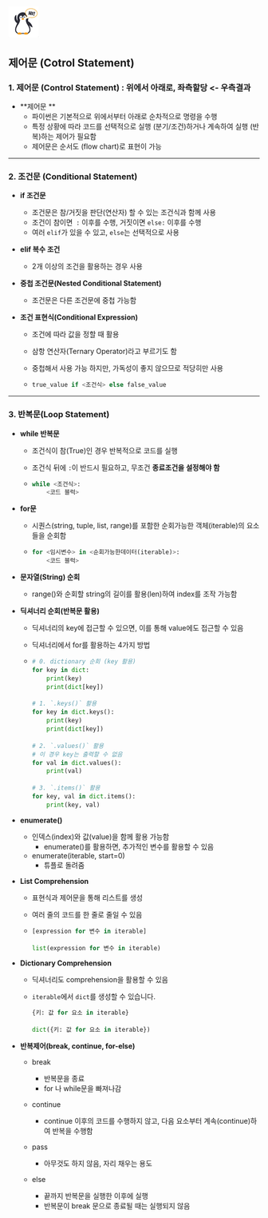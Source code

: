 ## ![펭귄](0117_control_statement.assets/펭귄.png)

## 제어문 (Cotrol Statement)



### 1. 제어문 (Control Statement) : 위에서 아래로, 좌측할당 <- 우측결과

* **제어문 **
  * 파이썬은 기본적으로 위에서부터 아래로 순차적으로 명령을 수행
  * 특정 상황에 따라 코드를 선택적으로 실행 (분기/조건)하거나 계속하여 실행 (반복)하는 제어가 필요함
  * 제어문은 순서도 (flow chart)로 표현이 가능



---



### 2. 조건문 (Conditional Statement)

* **if 조건문**
  * 조건문은 참/거짓을 판단(연산자) 할 수 있는 조건식과 함께 사용
  * 조건이 참이면` :` 이후를 수행, 거짓이면 `else:` 이후를 수행
  * 여러 `elif`가 있을 수 있고, `else`는 선택적으로 사용
* **elif 복수 조건**
  * 2개 이상의 조건을 활용하는 경우 사용


* **중첩 조건문(Nested Conditional Statement)**

  *  조건문은 다른 조건문에 중첩 가능함

* **조건 표현식(Conditional Expression)** 

  * 조건에 따라 값을 정할 때 활용
  
  * 삼항 연산자(Ternary Operator)라고 부르기도 함
  
  * 중첩해서 사용 가능 하지만, 가독성이 좋지 않으므로 적당히만 사용
  
  * ```python
    true_value if <조건식> else false_value
    ```



---



### 3. 반복문(Loop Statement)

* **while 반복문**

  * 조건식이 참(True)인 경우 반복적으로 코드를 실행

  * 조건식 뒤에 `:`이 반드시 필요하고, 무조건 **종료조건을 설정해야 함**

  * ```python
    while <조건식>:
        <코드 블럭>
    ```

* **for문**

  * 시퀀스(string, tuple, list, range)를 포함한 순회가능한 객체(iterable)의 요소들을 순회함

  * ```python
    for <임시변수> in <순회가능한데이터(iterable)>:
        <코드 블럭>
    ```

* **문자열(String) 순회**

  * range()와 순회할 string의 길이를 활용(len)하여 index를 조작 가능함

* **딕셔너리 순회(반복문 활용)**

  * 딕셔너리의 key에 접근할 수 있으면, 이를 통해 value에도 접근할 수 있음

  * 딕셔너리에서 for를 활용하는 4가지 방법

  * ```python
    # 0. dictionary 순회 (key 활용)
    for key in dict:
        print(key)
        print(dict[key])
    
    # 1. `.keys()` 활용
    for key in dict.keys():
        print(key)
        print(dict[key])
        
    # 2. `.values()` 활용
    # 이 경우 key는 출력할 수 없음
    for val in dict.values():
        print(val)
        
    # 3. `.items()` 활용
    for key, val in dict.items():
        print(key, val)

* **enumerate()**
  * 인덱스(index)와 값(value)을 함께 활용 가능함
    * enumerate()를 활용하면, 추가적인 변수를 활용할 수 있음
  * enumerate(iterable, start=0)
    * 튜플로 돌려줌

* **List Comprehension**

  * 표현식과 제어문을 통해 리스트를 생성

  * 여러 줄의 코드를 한 줄로 줄일 수 있음

  * ```python
    [expression for 변수 in iterable]
    
    list(expression for 변수 in iterable)
    ```

* **Dictionary Comprehension**

  * 딕셔너리도 comprehension을 활용할 수 있음

  * `iterable`에서 `dict`를 생성할 수 있습니다.

    ```python
    {키: 값 for 요소 in iterable}
    
    dict({키: 값 for 요소 in iterable})
    ```

* **반복제어(break, continue, for-else)**

  * break
    * 반복문을 종료
    * for 나 while문을 빠져나감
  * continue
    * continue 이후의 코드를 수행하지 않고, 다음 요소부터 계속(continue)하여 반복을 수행함

  * pass
    * 아무것도 하지 않음, 자리 채우는 용도
  * else
    * 끝까지 반복문을 실행한 이후에 실행
    * 반복문이 break 문으로 종료될 때는 실행되지 않음
